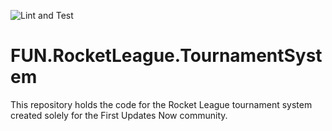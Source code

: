 ![Lint and Test](https://github.com/mattwells19/FUN.RocketLeague.TournamentSystem/workflows/Lint%20and%20Test/badge.svg)

# FUN.RocketLeague.TournamentSystem

This repository holds the code for the Rocket League tournament system created solely for the First Updates Now community.
